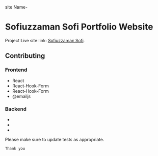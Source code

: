 site Name- 
# Sofiuzzaman Sofi Portfolio Website



Project Live site link: [Sofiuzzaman Sofi](https://sofiuzzamansofi.netlify.app).



## Contributing

### Frontend
- React
- React-Hook-Form
- React-Hook-Form
- @emailjs

### Backend
- 
- 
- 
<!-- - Node Js
- Express Js
- MongoDB
- Mongoose
- JSON Web Token
- Bcrypt Js
- Stripe -->

Please make sure to update tests as appropriate.

```Thank you```